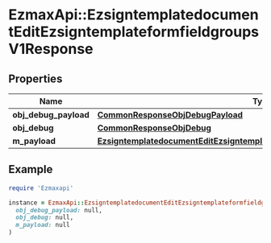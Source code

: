 # EzmaxApi::EzsigntemplatedocumentEditEzsigntemplateformfieldgroupsV1Response

## Properties

| Name | Type | Description | Notes |
| ---- | ---- | ----------- | ----- |
| **obj_debug_payload** | [**CommonResponseObjDebugPayload**](CommonResponseObjDebugPayload.md) |  |  |
| **obj_debug** | [**CommonResponseObjDebug**](CommonResponseObjDebug.md) |  | [optional] |
| **m_payload** | [**EzsigntemplatedocumentEditEzsigntemplateformfieldgroupsV1ResponseMPayload**](EzsigntemplatedocumentEditEzsigntemplateformfieldgroupsV1ResponseMPayload.md) |  |  |

## Example

```ruby
require 'Ezmaxapi'

instance = EzmaxApi::EzsigntemplatedocumentEditEzsigntemplateformfieldgroupsV1Response.new(
  obj_debug_payload: null,
  obj_debug: null,
  m_payload: null
)
```

